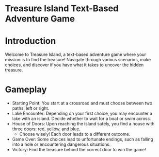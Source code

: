 # Treasure Island Text-Based Adventure Game


# Introduction

Welcome to Treasure Island, a text-based adventure game where your mission is to find the treasure! Navigate through various scenarios, make choices, and discover if you have what it takes to uncover the hidden treasure.

# Gameplay

- Starting Point: You start at a crossroad and must choose between two paths: left or right.
- Lake Encounter: Depending on your first choice, you may encounter a lake with an island. Decide whether to wait for a boat or swim across.
- House of Doors: Upon reaching the island safely, you find a house with three doors: red, yellow, and blue.
  - Choose wisely! Each door leads to a different outcome.
- Game Over: Some choices lead to unfortunate endings, such as falling into a hole or encountering dangerous situations.
- Victory: Find the treasure behind the correct door to win the game!
